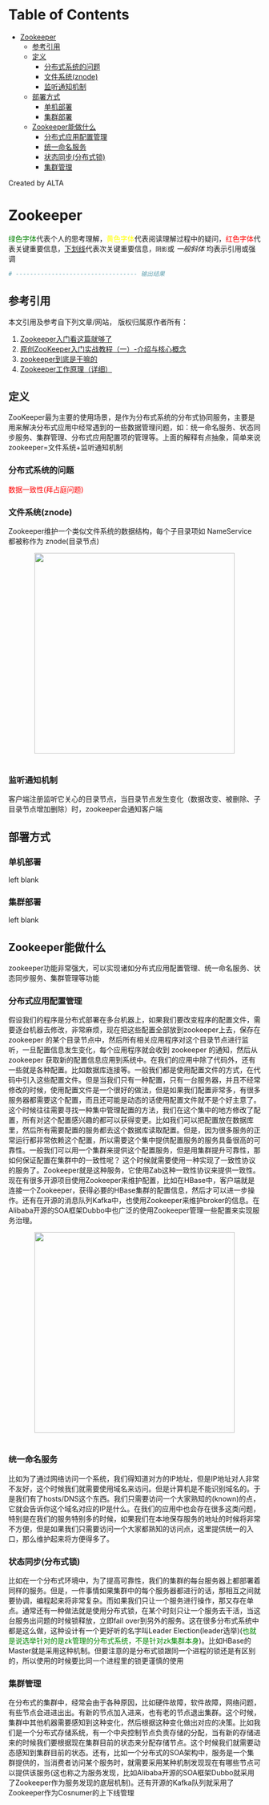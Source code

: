 
Table of Contents
=================

   * [Zookeeper](#zookeeper)
      * [参考引用](#参考引用)
      * [定义](#定义)
         * [分布式系统的问题](#分布式系统的问题)
         * [文件系统(znode)](#文件系统znode)
         * [监听通知机制](#监听通知机制)
      * [部署方式](#部署方式)
         * [单机部署](#单机部署)
         * [集群部署](#集群部署)
      * [Zookeeper能做什么](#zookeeper能做什么)
         * [分布式应用配置管理](#分布式应用配置管理)
         * [统一命名服务](#统一命名服务)
         * [状态同步(分布式锁)](#状态同步分布式锁)
         * [集群管理](#集群管理)

Created by ALTA

# Zookeeper  

<font color=#008000>绿色字体</font>代表个人的思考理解，<font color=Yellow>黄色字体</font>代表阅读理解过程中的疑问，<font color=Red>红色字体</font>代表关键重要信息，<u>下划线</u>代表次关键重要信息，`阴影`或 *一般斜体* 均表示引用或强调 

```python
# ---------------------------------- 输出结果
```

## 参考引用  

本文引用及参考自下列文章/网站， 版权归属原作者所有：

1. [Zookeeper入门看这篇就够了](https://blog.csdn.net/java_66666/article/details/81015302)
2. [原创ZooKeeper入门实战教程（一）-介绍与核心概念](https://blog.csdn.net/liyiming2017/article/details/83035157)
3. [zookeeper到底是干嘛的](<https://www.cnblogs.com/ultranms/p/9585191.html>)
4. [Zookeeper工作原理（详细）](<https://www.cnblogs.com/raphael5200/p/5285583.html>)

## 定义  

ZooKeeper最为主要的使用场景，是作为分布式系统的分布式协同服务，主要是用来解决分布式应用中经常遇到的一些数据管理问题，如：统一命名服务、状态同步服务、集群管理、分布式应用配置项的管理等。上面的解释有点抽象，简单来说zookeeper=文件系统+监听通知机制  

### 分布式系统的问题  

<font color=Red>数据一致性(拜占庭问题)</font>

### 文件系统(znode)  

Zookeeper维护一个类似文件系统的数据结构，每个子目录项如 NameService 都被称作为 znode(目录节点)  

<div align="center"> <img src="https://blackholemedia.github.io/documents/statics/zk_filesystem.png" width="400px"> </div><br>

### 监听通知机制  

客户端注册监听它关心的目录节点，当目录节点发生变化（数据改变、被删除、子目录节点增加删除）时，zookeeper会通知客户端  

## 部署方式  

### 单机部署  

left blank  

### 集群部署  

left blank

## Zookeeper能做什么  

zookeeper功能非常强大，可以实现诸如分布式应用配置管理、统一命名服务、状态同步服务、集群管理等功能  

### 分布式应用配置管理  

假设我们的程序是分布式部署在多台机器上，如果我们要改变程序的配置文件，需要逐台机器去修改，非常麻烦，现在把这些配置全部放到zookeeper上去，保存在 zookeeper 的某个目录节点中，然后所有相关应用程序对这个目录节点进行监听，一旦配置信息发生变化，每个应用程序就会收到 zookeeper 的通知，然后从 zookeeper 获取新的配置信息应用到系统中。在我们的应用中除了代码外，还有一些就是各种配置。比如数据库连接等。一般我们都是使用配置文件的方式，在代码中引入这些配置文件。但是当我们只有一种配置，只有一台服务器，并且不经常修改的时候，使用配置文件是一个很好的做法，但是如果我们配置非常多，有很多服务器都需要这个配置，而且还可能是动态的话使用配置文件就不是个好主意了。这个时候往往需要寻找一种集中管理配置的方法，我们在这个集中的地方修改了配置，所有对这个配置感兴趣的都可以获得变更。比如我们可以把配置放在数据库里，然后所有需要配置的服务都去这个数据库读取配置。但是，因为很多服务的正常运行都非常依赖这个配置，所以需要这个集中提供配置服务的服务具备很高的可靠性。一般我们可以用一个集群来提供这个配置服务，但是用集群提升可靠性，那如何保证配置在集群中的一致性呢？ 这个时候就需要使用一种实现了一致性协议的服务了。Zookeeper就是这种服务，它使用Zab这种一致性协议来提供一致性。现在有很多开源项目使用Zookeeper来维护配置，比如在HBase中，客户端就是连接一个Zookeeper，获得必要的HBase集群的配置信息，然后才可以进一步操作。还有在开源的消息队列Kafka中，也使用Zookeeper来维护broker的信息。在Alibaba开源的SOA框架Dubbo中也广泛的使用Zookeeper管理一些配置来实现服务治理。  

<div align="center"> <img src="https://blackholemedia.github.io/documents/statics/zk_listen.png" width="400px"> </div><br>

### 统一命名服务  

比如为了通过网络访问一个系统，我们得知道对方的IP地址，但是IP地址对人非常不友好，这个时候我们就需要使用域名来访问。但是计算机是不能识别域名的。于是我们有了hosts/DNS这个东西。我们只需要访问一个大家熟知的(known)的点，它就会告诉你这个域名对应的IP是什么。在我们的应用中也会存在很多这类问题，特别是在我们的服务特别多的时候，如果我们在本地保存服务的地址的时候将非常不方便，但是如果我们只需要访问一个大家都熟知的访问点，这里提供统一的入口，那么维护起来将方便得多了。

### 状态同步(分布式锁)  

比如在一个分布式环境中，为了提高可靠性，我们的集群的每台服务器上都部署着同样的服务。但是，一件事情如果集群中的每个服务器都进行的话，那相互之间就要协调，编程起来将非常复杂。而如果我们只让一个服务进行操作，那又存在单点。通常还有一种做法就是使用分布式锁，在某个时刻只让一个服务去干活，当这台服务出问题的时候锁释放，立即fail over到另外的服务。这在很多分布式系统中都是这么做，这种设计有一个更好听的名字叫Leader Election(leader选举)(<font color=green>也就是说选举针对的是zk管理的分布式系统，不是针对zk集群本身</font>)。比如HBase的Master就是采用这种机制。但要注意的是分布式锁跟同一个进程的锁还是有区别的，所以使用的时候要比同一个进程里的锁更谨慎的使用  

### 集群管理  

在分布式的集群中，经常会由于各种原因，比如硬件故障，软件故障，网络问题，有些节点会进进出出。有新的节点加入进来，也有老的节点退出集群。这个时候，集群中其他机器需要感知到这种变化，然后根据这种变化做出对应的决策。比如我们是一个分布式存储系统，有一个中央控制节点负责存储的分配，当有新的存储进来的时候我们要根据现在集群目前的状态来分配存储节点。这个时候我们就需要动态感知到集群目前的状态。还有，比如一个分布式的SOA架构中，服务是一个集群提供的，当消费者访问某个服务时，就需要采用某种机制发现现在有哪些节点可以提供该服务(这也称之为服务发现，比如Alibaba开源的SOA框架Dubbo就采用了Zookeeper作为服务发现的底层机制)。还有开源的Kafka队列就采用了Zookeeper作为Cosnumer的上下线管理